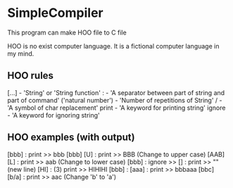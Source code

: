 # SimpleCompiler

This program can make HOO file to C file

HOO is no exist computer language.
It is a fictional computer language in my mind.

## HOO rules
[...] - 'String' or 'String function'
: - 'A separator between part of string and part of command'
('natural number') - 'Number of repetitions of String'
/ - 'A symbol of char replacement'
print - 'A keyword for printing string'
ignore - 'A keyword for ignoring string'


## HOO examples (with output)
[bbb] : print               >> bbb
[bbb] [U] : print           >> BBB (Change to upper case)
[AAB] [L] : print           >> aab (Change to lower case)
[bbb] : ignore              >> 
[] : print                  >> "" (new line)
[HI] : (3) print            >> HIHIHI
[bbb] :
[aaa] : print               >> bbbaaa
[bbc] [b/a] : print         >> aac (Change 'b' to 'a')
